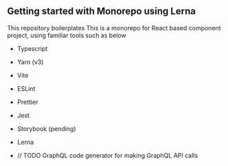 ## Getting started with Monorepo using Lerna
This repository boilerplates
This is a monorepo for React based component project, using familiar tools such as below

- Typescript
- Yarn (v3)
- Vite
- ESLint
- Prettier
- Jest
- Storybook (pending)
- Lerna

- // TODO GraphQL code generator for making GraphQL API calls

